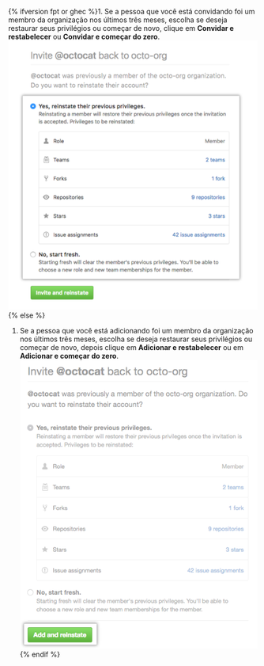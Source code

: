 {% ifversion fpt or ghec %}1. Se a pessoa que você está convidando foi um membro da organização nos últimos três meses, escolha se deseja restaurar seus privilégios ou começar de novo, clique em **Convidar e restabelecer** ou **Convidar e começar do zero**.
  ![Escolher se deseja restaurar os privilégios](/assets/images/help/organizations/choose_whether_to_restore_org_member_info.png){% else %}
1. Se a pessoa que você está adicionando foi um membro da organização nos últimos três meses, escolha se deseja restaurar seus privilégios ou começar de novo, depois clique em **Adicionar e restabelecer** ou em **Adicionar e começar do zero**. ![Escolher se deseja restaurar os privilégios](/assets/images/help/organizations/choose_whether_to_restore_org_member_info_ghe.png){% endif %}
